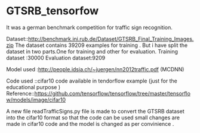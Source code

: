 # GTSRB_tensorfow
It was a german benchmark competition for traffic sign recognition.

Dataset::http://benchmark.ini.rub.de/Dataset/GTSRB_Final_Training_Images.zip
The dataset contains 39209 examples for training .
But i have split the dataset in two parts.One for training and other for evaluation.
Training dataset :30000
Evaluation dataset:9209



Model used :http://people.idsia.ch/~juergen/nn2012traffic.pdf (MCDNN)

Code used ::cifar10 code available in tendorflow example (just for the educational purpose )
Reference::https://github.com/tensorflow/tensorflow/tree/master/tensorflow/models/image/cifar10

A new file readTrafficSigns.py file is made to convert the GTSRB dataset into the cifar10 format so that the code can be used 
small changes are made in cifar10 code and the model is changed as per convinience .
